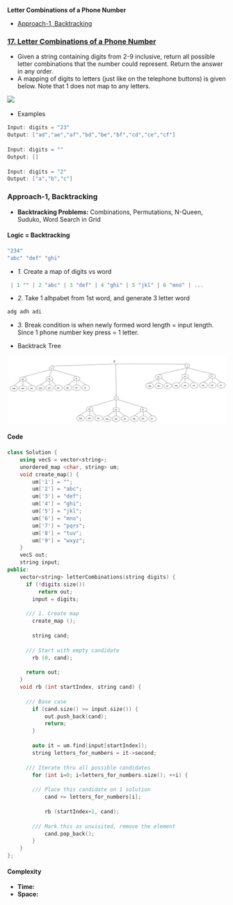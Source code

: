 **Letter Combinations of a Phone Number**
- [Approach-1, Backtracking](#bt)

### [17. Letter Combinations of a Phone Number](https://leetcode.com/problems/letter-combinations-of-a-phone-number/description/)
- Given a string containing digits from 2-9 inclusive, return all possible letter combinations that the number could represent. Return the answer in any order.
- A mapping of digits to letters (just like on the telephone buttons) is given below. Note that 1 does not map to any letters.

<img src=https://assets.leetcode.com/uploads/2022/03/15/1200px-telephone-keypad2svg.png width=100/>

- Examples
```c
Input: digits = "23"
Output: ["ad","ae","af","bd","be","bf","cd","ce","cf"]

Input: digits = ""
Output: []

Input: digits = "2"
Output: ["a","b","c"]
```

<a name=a1></a>
### Approach-1, Backtracking
- **Backtracking Problems:** Combinations, Permutations, N-Queen, Suduko, Word Search in Grid
#### Logic = Backtracking
```c
"234"
"abc" "def" "ghi"
```
- _1._ Create a map of digits vs word
```c
 | 1 "" | 2 "abc" | 3 "def" | 4 "ghi" | 5 "jkl" | 6 "mno" | ...
```
- _2._ Take 1 alhpabet from 1st word, and generate 3 letter word
```c
adg	adh	adi
```
- _3._ Break condition is when newly formed word length = input length. Since 1 phone number key press = 1 letter.

- Backtrack Tree
<img src=images\Letter_combination_of_a_phone_number.jpg width=900 />

#### Code
```cpp
class Solution {
    using vecS = vector<string>;
	unordered_map <char, string> um;
	void create_map() {
        um['1'] = "";
        um['2'] = "abc";
        um['3'] = "def";
        um['4'] = "ghi";
        um['5'] = "jkl";
        um['6'] = "mno";
        um['7'] = "pqrs";
        um['8'] = "tuv";
        um['9'] = "wxyz";
    }
    vecS out;
    string input;
public:
    vector<string> letterCombinations(string digits) {
      if (!digits.size())
          return out;
	    input = digits;
      
      /// 1. Create map
	    create_map ();

	    string cand;
      
      /// Start with empty candidate
	    rb (0, cand);
      
      return out;
    }
    void rb (int startIndex, string cand) {
    
      /// Base case
	    if (cand.size() >= input.size()) {
		    out.push_back(cand);
		    return;
	    }

	    auto it = um.find(input[startIndex]);
	    string letters_for_numbers = it->second;
      
      /// Iterate thru all possible candidates
	    for (int i=0; i<letters_for_numbers.size(); ++i) {
      
        /// Place this candidate on 1 solution
		    cand += letters_for_numbers[i];
        
		    rb (startIndex+1, cand);
        
        /// Mark this as unvisited, remove the element
		    cand.pop_back();
	    }
    }
};
```
#### Complexity
- **Time:** 
- **Space:** 
